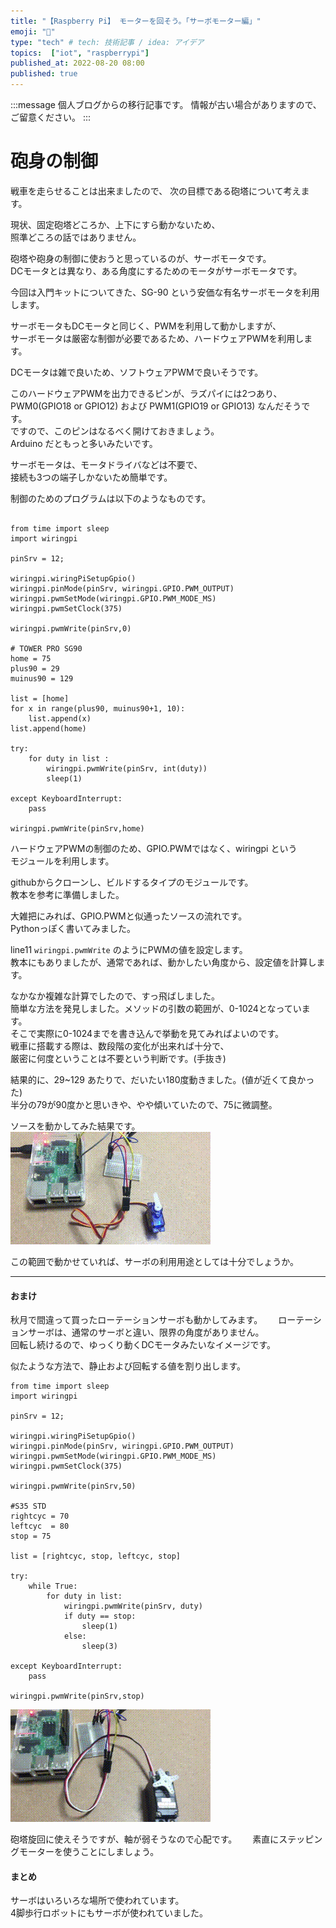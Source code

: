 ```yaml
---
title: "【Raspberry Pi】 モーターを回そう。「サーボモーター編」"
emoji: "🤖"
type: "tech" # tech: 技術記事 / idea: アイデア
topics:  ["iot", "raspberrypi"]
published_at: 2022-08-20 08:00
published: true
---
```

<!-- ブログ移行 articles/2016-08-20-raspi-servo-motor.md -->

:::message
個人ブログからの移行記事です。
情報が古い場合がありますので、ご留意ください。
:::

# 砲身の制御

戦車を走らせることは出来ましたので、 次の目標である砲塔について考えます。

現状、固定砲塔どころか、上下にすら動かないため、  
照準どころの話ではありません。

砲塔や砲身の制御に使おうと思っているのが、サーボモータです。  
DCモータとは異なり、ある角度にするためのモータがサーボモータです。

今回は入門キットについてきた、SG-90 という安価な有名サーボモータを利用します。　　

サーボモータもDCモータと同じく、PWMを利用して動かしますが、  
サーボモータは厳密な制御が必要であるため、ハードウェアPWMを利用します。

DCモータは雑で良いため、ソフトウェアPWMで良いそうです。

このハードウェアPWMを出力できるピンが、ラズパイには2つあり、 
PWM0(GPIO18 or GPIO12) および PWM1(GPIO19 or GPIO13) なんだそうです。  
ですので、このピンはなるべく開けておきましょう。  
Arduino だともっと多いみたいです。

サーボモータは、モータドライバなどは不要で、  
接続も3つの端子しかないため簡単です。

<!--more-->

制御のためのプログラムは以下のようなものです。

```

from time import sleep
import wiringpi

pinSrv = 12;

wiringpi.wiringPiSetupGpio()
wiringpi.pinMode(pinSrv, wiringpi.GPIO.PWM_OUTPUT)
wiringpi.pwmSetMode(wiringpi.GPIO.PWM_MODE_MS)
wiringpi.pwmSetClock(375)

wiringpi.pwmWrite(pinSrv,0)

# TOWER PRO SG90
home = 75
plus90 = 29 
muinus90 = 129 

list = [home]
for x in range(plus90, muinus90+1, 10):
    list.append(x)
list.append(home)

try:
    for duty in list :
        wiringpi.pwmWrite(pinSrv, int(duty))
        sleep(1)

except KeyboardInterrupt:
    pass

wiringpi.pwmWrite(pinSrv,home)

```

ハードウェアPWMの制御のため、GPIO.PWMではなく、wiringpi という  
モジュールを利用します。

githubからクローンし、ビルドするタイプのモジュールです。  
教本を参考に準備しました。

大雑把にみれば、GPIO.PWMと似通ったソースの流れです。  
Pythonっぽく書いてみました。

line11 `wiringpi.pwmWrite` のようにPWMの値を設定します。  
教本にもありましたが、通常であれば、動かしたい角度から、設定値を計算します。

なかなか複雑な計算でしたので、すっ飛ばしました。  
簡単な方法を発見しました。メソッドの引数の範囲が、0-1024となっています。  
そこで実際に0-1024までを書き込んで挙動を見てみればよいのです。  
戦車に搭載する際は、数段階の変化が出来れば十分で、  
厳密に何度ということは不要という判断です。(手抜き)

結果的に、29~129 あたりで、だいたい180度動きました。(値が近くて良かった)  
半分の79が90度かと思いきや、やや傾いていたので、75に微調整。

ソースを動かしてみた結果です。
![](/images/gif_mv_servomotor_1.gif)

この範囲で動かせていれば、サーボの利用用途としては十分でしょうか。

* * *

#### おまけ

秋月で間違って買ったローテーションサーボも動かしてみます。　　
ローテーションサーボは、通常のサーボと違い、限界の角度がありません。  
回転し続けるので、ゆっくり動くDCモータみたいなイメージです。　　

似たような方法で、静止および回転する値を割り出します。

```
from time import sleep
import wiringpi

pinSrv = 12;

wiringpi.wiringPiSetupGpio()
wiringpi.pinMode(pinSrv, wiringpi.GPIO.PWM_OUTPUT)
wiringpi.pwmSetMode(wiringpi.GPIO.PWM_MODE_MS)
wiringpi.pwmSetClock(375)

wiringpi.pwmWrite(pinSrv,50)

#S35 STD
rightcyc = 70
leftcyc  = 80 
stop = 75

list = [rightcyc, stop, leftcyc, stop]

try:
    while True:
        for duty in list:
            wiringpi.pwmWrite(pinSrv, duty)
            if duty == stop:
                sleep(1)
            else:
                sleep(3)

except KeyboardInterrupt:
    pass

wiringpi.pwmWrite(pinSrv,stop)

```
![](/images/gif_mv_servomotor_2.gif)

砲塔旋回に使えそうですが、軸が弱そうなので心配です。　　
素直にステッピングモーターを使うことにしましょう。

#### まとめ

サーボはいろいろな場所で使われています。  
4脚歩行ロボットにもサーボが使われていました。
